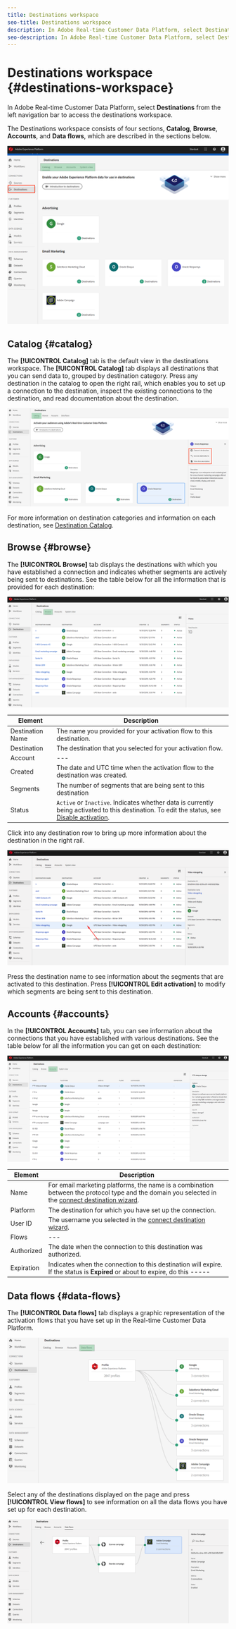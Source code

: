 ```yaml
---
title: Destinations workspace
seo-title: Destinations workspace
description: In Adobe Real-time Customer Data Platform, select Destinations from the left navigation bar to access the destinations workspace.
seo-description: In Adobe Real-time Customer Data Platform, select Destinations from the left navigation bar to access the destinations workspace.
---
```


# Destinations workspace {#destinations-workspace}

In Adobe Real-time Customer Data Platform, select **Destinations** from the left navigation bar to access the destinations workspace.

The Destinations workspace consists of four sections, **Catalog**, **Browse**, **Accounts**, and **Data flows**, which are described in the sections below.

![Destinations-overview](/help/rtcdp/destinations/assets/destinations-overview-highlighted.png)



## Catalog {#catalog}

The **[!UICONTROL Catalog]** tab is the default view in the destinations workspace. The **[!UICONTROL Catalog]** tab displays all destinations that you can send data to, grouped by destination category. Press any destination in the catalog to open the right rail, which enables you to set up a connection to the destination, inspect the existing connections to the destination, and read documentation about the destination.

![Destination catalog options](/help/rtcdp/destinations/assets/destination-ui-catalog-options-highlighted.png)

For more information on destination categories and information on each destination, see [Destination Catalog](/help/rtcdp/destinations/destinations-catalog.md).

## Browse {#browse}

The **[!UICONTROL Browse]** tab displays the destinations with which you have established a connection and indicates whether segments are actively being sent to destinations. See the table below for all the information that is provided for each destination:

![Browse Tab](/help/rtcdp/destinations/assets/browse-tab-highlighted.png)

Element | Description 
---------|----------
 Destination Name | The name you provided for your activation flow to this destination.
 Destination | The destination that you selected for your activation flow.
 Account | ---
 Created | The date and UTC time when the activation flow to the destination was created.
 Segments | The number of segments that are being sent to this destination
 Status | `Active` or `Inactive`. Indicates whether data is currently being activated to this destination. To edit the status, see [Disable activation](/help/rtcdp/destinations/activate-destinations.md#disable-activation).

Click into any destination row to bring up more information about the destination in the right rail. 

![Click destination row](/help/rtcdp/destinations/assets/click-destination-row.png)

Press the destination name to see information about the segments that are activated to this destination. Press **[!UICONTROL Edit activation]** to modify which segments are being sent to this destination.

## Accounts {#accounts}

In the **[!UICONTROL Accounts]** tab, you can see information about the connections that you have established with various destinations. See the table below for all the information you can get on each destination:

![Accounts tab](/help/rtcdp/destinations/assets/accounts-tab-highlighted.png)

Element | Description 
---------|----------
 Name | For email marketing platforms, the name is a combination between the protocol type and the domain you selected in the [connect destination wizard](/help/rtcdp/destinations/email-marketing-destinations.md#connect-destination).
 Platform | The destination for which you have set up the connection.
 User ID | The username you selected in the [connect destination wizard](/help/rtcdp/destinations/email-marketing-destinations.md#connect-destination).
 Flows | ---
 Authorized | The date when the connection to this destination was authorized.
 Expiration | Indicates when the connection to this destination will expire. If the status is **Expired** or about to expire, do this -----



## Data flows {#data-flows}

The **[!UICONTROL Data flows]** tab displays a graphic representation of the activation flows that you have set up in the Real-time Customer Data Platform.

![Data-flows1](/help/rtcdp/destinations/assets/data-flows1-highlighted.png)

Select any of the destinations displayed on the page and press **[!UICONTROL View flows]** to see information on all the data flows you have set up for each destination.

![Data-flows2](/help/rtcdp/destinations/assets/data-flows2.png)
